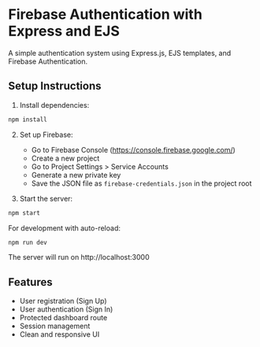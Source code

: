 # Firebase Authentication with Express and EJS

A simple authentication system using Express.js, EJS templates, and Firebase Authentication.

## Setup Instructions

1. Install dependencies:
```bash
npm install
```

2. Set up Firebase:
   - Go to Firebase Console (https://console.firebase.google.com/)
   - Create a new project
   - Go to Project Settings > Service Accounts
   - Generate a new private key
   - Save the JSON file as `firebase-credentials.json` in the project root

3. Start the server:
```bash
npm start
```

For development with auto-reload:
```bash
npm run dev
```

The server will run on http://localhost:3000

## Features
- User registration (Sign Up)
- User authentication (Sign In)
- Protected dashboard route
- Session management
- Clean and responsive UI

